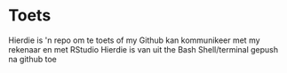 # Toets
Hierdie is 'n repo om te toets of my Github kan kommunikeer met my rekenaar en met RStudio
Hierdie is van uit the Bash Shell/terminal gepush na github toe
